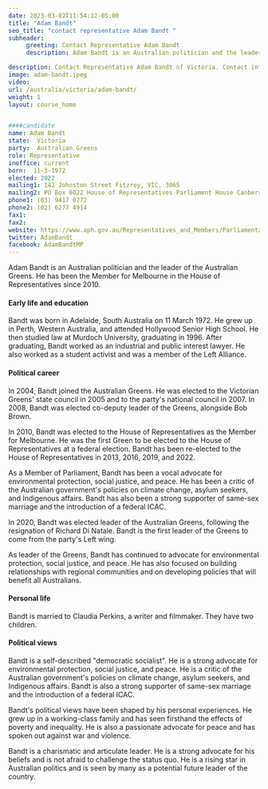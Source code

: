 ```yaml
---
date: 2023-03-02T11:54:12-05:00
title: "Adam Bandt"
seo_title: "contact representative Adam Bandt "
subheader:
     greeting: Contact Representative Adam Bandt
     description: Adam Bandt is an Australian politician and the leader of the Australian Greens. He has been the Member for Melbourne in the House of Representatives since 2010.

description: Contact Representative Adam Bandt of Victoria. Contact information for Adam Bandt includes email address, phone number, and mailing address.
image: adam-bandt.jpeg
video:
url: /australia/victoria/adam-bandt/
weight: 1
layout: course_home


####candidate
name: Adam Bandt
state:	Victoria
party:	Australian Greens
role: Representative
inoffice: current
born:  11-3-1972
elected: 2022
mailing1: 142 Johnston Street Fitzroy, VIC, 3065
mailing2: PO Box 6022 House of Representatives Parliament House Canberra ACT 2600
phone1:	(03) 9417 0772
phone2: (02) 6277 4914
fax1:
fax2:
website: https://www.aph.gov.au/Representatives_and_Members/Parliamentarian?MPID=M3C
twitter: AdamBandt
facebook: AdamBandtMP
---
```


Adam Bandt is an Australian politician and the leader of the Australian Greens. He has been the Member for Melbourne in the House of Representatives since 2010.

#### Early life and education

Bandt was born in Adelaide, South Australia on 11 March 1972. He grew up in Perth, Western Australia, and attended Hollywood Senior High School. He then studied law at Murdoch University, graduating in 1996. After graduating, Bandt worked as an industrial and public interest lawyer. He also worked as a student activist and was a member of the Left Alliance.

#### Political career

In 2004, Bandt joined the Australian Greens. He was elected to the Victorian Greens' state council in 2005 and to the party's national council in 2007. In 2008, Bandt was elected co-deputy leader of the Greens, alongside Bob Brown.

In 2010, Bandt was elected to the House of Representatives as the Member for Melbourne. He was the first Green to be elected to the House of Representatives at a federal election. Bandt has been re-elected to the House of Representatives in 2013, 2016, 2019, and 2022.

As a Member of Parliament, Bandt has been a vocal advocate for environmental protection, social justice, and peace. He has been a critic of the Australian government's policies on climate change, asylum seekers, and Indigenous affairs. Bandt has also been a strong supporter of same-sex marriage and the introduction of a federal ICAC.

In 2020, Bandt was elected leader of the Australian Greens, following the resignation of Richard Di Natale. Bandt is the first leader of the Greens to come from the party's Left wing.

As leader of the Greens, Bandt has continued to advocate for environmental protection, social justice, and peace. He has also focused on building relationships with regional communities and on developing policies that will benefit all Australians.

#### Personal life

Bandt is married to Claudia Perkins, a writer and filmmaker. They have two children.

#### Political views

Bandt is a self-described "democratic socialist". He is a strong advocate for environmental protection, social justice, and peace. He is a critic of the Australian government's policies on climate change, asylum seekers, and Indigenous affairs. Bandt is also a strong supporter of same-sex marriage and the introduction of a federal ICAC.

Bandt's political views have been shaped by his personal experiences. He grew up in a working-class family and has seen firsthand the effects of poverty and inequality. He is also a passionate advocate for peace and has spoken out against war and violence.

Bandt is a charismatic and articulate leader. He is a strong advocate for his beliefs and is not afraid to challenge the status quo. He is a rising star in Australian politics and is seen by many as a potential future leader of the country.